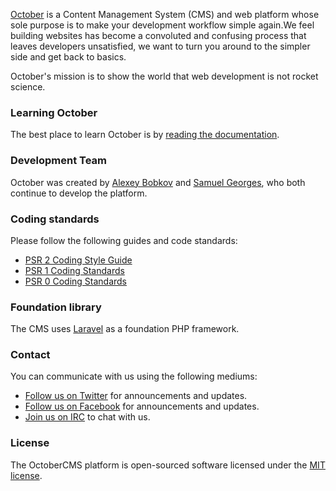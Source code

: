 [October](http://octobercms.com) is a Content Management System (CMS) and web platform whose sole purpose is to make your development workflow simple again.We feel building websites has become a convoluted and confusing process that leaves developers unsatisfied, we want to turn you around to the simpler side and get back to basics.

October's mission is to show the world that web development is not rocket science.

### Learning October

The best place to learn October is by [reading the documentation](http://octobercms.com/docs).

### Development Team

October was created by [Alexey Bobkov](http://ca.linkedin.com/pub/aleksey-bobkov/2b/ba0/232) and [Samuel Georges](http://au.linkedin.com/pub/sam-georges/31/641/a9), who both continue to develop the platform.

### Coding standards

Please follow the following guides and code standards:

* [PSR 2 Coding Style Guide](https://github.com/php-fig/fig-standards/blob/master/accepted/PSR-2-coding-style-guide.md)
* [PSR 1 Coding Standards](https://github.com/php-fig/fig-standards/blob/master/accepted/PSR-1-basic-coding-standard.md)
* [PSR 0 Coding Standards](https://github.com/php-fig/fig-standards/blob/master/accepted/PSR-0.md)

### Foundation library

The CMS uses [Laravel](http://laravel.com) as a foundation PHP framework.

### Contact

You can communicate with us using the following mediums:

* [Follow us on Twitter](http://twitter.com/octobercms) for announcements and updates.
* [Follow us on Facebook](http://facebook.com/octobercms) for announcements and updates.
* [Join us on IRC](https://kiwiirc.com/client/irc.freenode.net/?nick=Octonaut|?#october) to chat with us.

### License

The OctoberCMS platform is open-sourced software licensed under the [MIT license](http://opensource.org/licenses/MIT).
